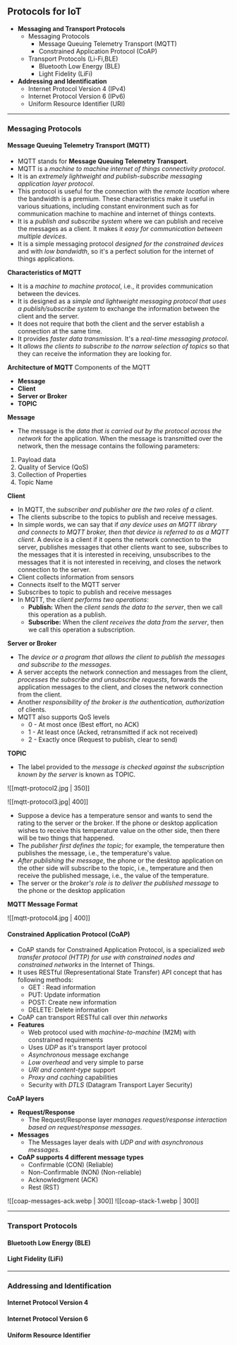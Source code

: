 ## Protocols for IoT
- __Messaging and Transport Protocols__
	- Messaging Protocols
		- Message Queuing Telemetry Transport (MQTT)
		- Constrained Application Protocol (CoAP)
	- Transport Protocols (Li-Fi,BLE)
		- Bluetooth Low Energy (BLE)
		- Light Fidelity (LiFi)
- __Addressing and Identification__
	- Internet Protocol Version 4 (IPv4)
	- Internet Protocol Version 6 (IPv6)
	- Uniform Resource Identifier (URI)

---
### Messaging Protocols

#### Message Queuing Telemetry Transport (MQTT)
- MQTT stands for **Message Queuing Telemetry Transport**.
- MQTT is a _machine to machine internet of things connectivity protocol_.
- It is an _extremely lightweight and publish-subscribe messaging application layer protocol_.
- This protocol is useful for the connection with the _remote location_ where the bandwidth is a premium. These characteristics make it useful in various situations, including constant environment such as for communication machine to machine and internet of things contexts.
- It is a _publish and subscribe system_ where we can publish and receive the messages as a client. It makes it _easy for communication between multiple devices_.
- It is a simple messaging protocol _designed for the constrained devices_ and with _low bandwidth_, so it's a perfect solution for the internet of things applications.

__Characteristics of MQTT__
- It is a _machine to machine protocol_, i.e., it provides communication between the devices.
- It is designed as a _simple and lightweight messaging protocol that uses a publish/subscribe system_ to exchange the information between the client and the server.
- It does not require that both the client and the server establish a connection at the same time.
- It provides _faster data transmission_. It's a _real-time messaging protocol_.
- It _allows the clients to subscribe to the narrow selection of topics_ so that they can receive the information they are looking for.

__Architecture of MQTT__
Components of the MQTT
-   **Message**
-   **Client**
-   **Server or Broker**
-   **TOPIC**

__Message__
- The message is the _data that is carried out by the protocol across the network_ for the application. When the message is transmitted over the network, then the message contains the following parameters:
1.  Payload data
2.  Quality of Service (QoS)
3.  Collection of Properties
4.  Topic Name

**Client**
- In MQTT, the _subscriber and publisher are the two roles of a client_.
- The clients subscribe to the topics to publish and receive messages.
- In simple words, we can say that if _any device uses an MQTT library and connects to MQTT broker, then that device is referred to as a MQTT client_. A device is a client if it opens the network connection to the server, publishes messages that other clients want to see, subscribes to the messages that it is interested in receiving, unsubscribes to the messages that it is not interested in receiving, and closes the network connection to the server.
- Client collects information from sensors
- Connects itself to the MQTT server
- Subscribes to topic to publish and receive messages   
- In MQTT, the _client performs two operations_:
	- **Publish:** When the _client sends the data to the server_, then we call this operation as a publish.
	- **Subscribe:** When the _client receives the data from the server_, then we call this operation a subscription.
	
__Server or Broker__
- The _device or a program that allows the client to publish the messages and subscribe to the messages_.
- A server accepts the network connection and messages from the client, _processes the subscribe and unsubscribe requests_, forwards the application messages to the client, and closes the network connection from the client.
- Another _responsibility of the broker is the authentication, authorization_ of clients.
- MQTT also supports QoS levels
	-  0 - At most once (Best effort, no ACK)
	- 1 - At least once (Acked, retransmitted if ack not received)
	- 2 - Exactly once (Request to publish, clear to send)
	
**TOPIC**
- The label provided to the _message is checked against the subscription known by the server_ is known as TOPIC.

![[mqtt-protocol2.jpg | 350]]


![[mqtt-protocol3.jpg| 400]]

- Suppose a device has a temperature sensor and wants to send the rating to the server or the broker. If the phone or desktop application wishes to receive this temperature value on the other side, then there will be two things that happened. 
- The _publisher first defines the topic_; for example, the temperature then publishes the message, i.e., the temperature's value. 
- _After publishing the message_, the phone or the desktop application on the other side will subscribe to the topic, i.e., temperature and then receive the published message, i.e., the value of the temperature. 
- The server or the _broker's role is to deliver the published message_ to the phone or the desktop application

__MQTT Message Format__

![[mqtt-protocol4.jpg | 400]]

#### Constrained Application Protocol (CoAP)
- CoAP stands for Constrained Application Protocol, is a specialized _web transfer protocol (HTTP) for use with constrained nodes and constrained networks_ in the Internet of Things.
- It uses RESTful (Representational State Transfer) API concept that has following methods:
	- GET : Read information
	- PUT: Update information
	- POST: Create new information
	- DELETE: Delete information
- CoAP can transport RESTful call over _thin networks_
- __Features__
	- Web protocol used with _machine-to-machine_ (M2M) with constrained requirements
	- Uses _UDP_ as it's transport layer protocol
	- _Asynchronous_ message exchange
	- _Low overhead_ and very simple to parse
	- _URI and content-type_ support
	- _Proxy and caching_ capabilities
	- Security with _DTLS_ (Datagram Transport Layer Security)

__CoAP layers__
- __Request/Response__
	- The Request/Response layer _manages request/response interaction based on request/response messages_.
- __Messages__
	- The Messages layer deals with _UDP and with asynchronous messages_.
- __CoAP supports 4 different message types__
	- Confirmable (CON) (Reliable)
	- Non-Confirmable (NON) (Non-reliable)
	- Acknowledgment (ACK)
	- Rest (RST)

![[coap-messages-ack.webp | 300]]
![[coap-stack-1.webp | 300]]

---
### Transport Protocols

#### Bluetooth Low Energy (BLE)

#### Light Fidelity (LiFi)
---
### Addressing and Identification
#### Internet Protocol Version 4

#### Internet Protocol Version 6

#### Uniform Resource Identifier




